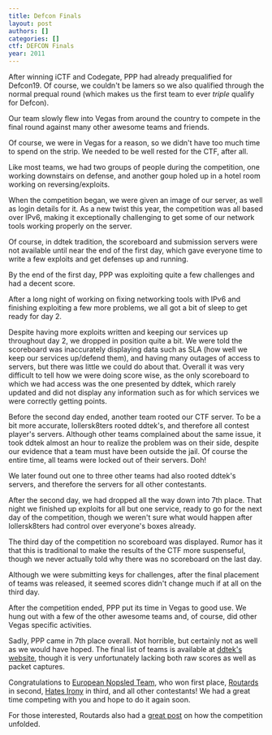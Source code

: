 ```yaml
---
title: Defcon Finals
layout: post
authors: []
categories: []
ctf: DEFCON Finals
year: 2011
---
```

After winning iCTF and Codegate, PPP had already prequalified for Defcon19. Of course, we couldn't be lamers so we also qualified through the normal prequal round (which makes us the first team to ever _triple_ qualify for Defcon).

Our team slowly flew into Vegas from around the country to compete in the final round against many other awesome teams and friends.

Of course, we were in Vegas for a reason, so we didn't have too much time to spend on the strip. We needed to be well rested for the CTF, after all.

Like most teams, we had two groups of people during the competition, one working downstairs on defense, and another goup holed up in a hotel room working on reversing/exploits.

When the competition began, we were given an image of our server, as well as login details for it. As a new twist this year, the competition was all based over IPv6, making it exceptionally challenging to get some of our network tools working properly on the server.

Of course, in ddtek tradition, the scoreboard and submission servers were not available until near the end of the first day, which gave everyone time to write a few exploits and get defenses up and running.

By the end of the first day, PPP was exploiting quite a few challenges and had a decent score.

After a long night of working on fixing networking tools with IPv6 and finishing exploiting a few more problems, we all got a bit of sleep to get ready for day 2.

Despite having more exploits written and keeping our services up throughout day 2, we dropped in position quite a bit. We were told the scoreboard was inaccurately displaying data such as SLA (how well we keep our services up/defend them), and having many outages of access to servers, but there was little we could do about that. Overall it was very difficult to tell how we were doing score wise, as the only scoreboard to which we had access was the one presented by ddtek, which rarely updated and did not display any information such as for which services we were correctly getting points.

Before the second day ended, another team rooted our CTF server. To be a bit more accurate, lollersk8ters rooted ddtek's, and therefore all contest player's servers. Although other teams complained about the same issue, it took ddtek almost an hour to realize the problem was on their side, despite our evidence that a team must have been outside the jail. Of course the entire time, all teams were locked out of their servers. Doh!

We later found out one to three other teams had also rooted ddtek's servers, and therefore the servers for all other contestants.

After the second day, we had dropped all the way down into 7th place. That night we finished up exploits for all but one service, ready to go for the next day of the competition, though we weren't sure what would happen after lollersk8ters had control over everyone's boxes already.

The third day of the competition no scoreboard was displayed. Rumor has it that this is traditional to make the results of the CTF more suspenseful, though we never actually told why there was no scoreboard on the last day.

Although we were submitting keys for challenges, after the final placement of teams was released, it seemed scores didn't change much if at all on the third day.

After the competition ended, PPP put its time in Vegas to good use. We hung out with a few of the other awesome teams and, of course, did other Vegas specific activities.

Sadly, PPP came in 7th place overall. Not horrible, but certainly not as well as we would have hoped. The final list of teams is available at [ddtek's website][1], though it is very unfortunately lacking both raw scores as well as packet captures.

Congratulations to [European Nopsled Team](https://www.nopsled.eu/), who won first place, [Routards](http://www.routards.org) in second, [Hates Irony](http://hatesirony.com/) in third, and all other contestants! We had a great time competing with you and hope to do it again soon.

For those interested, Routards also had a [great post](http://www.routards.org/2011/08/defcon-19-ctf-ctf-inside.html) on how the competition unfolded.

 [1]: http://www.ddtek.biz/
